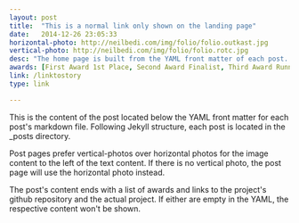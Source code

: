 ```yaml
---
layout: post
title:  "This is a normal link only shown on the landing page"
date:   2014-12-26 23:05:33
horizontal-photo: http://neilbedi.com/img/folio/folio.outkast.jpg
vertical-photo: http://neilbedi.com/img/folio/folio.rotc.jpg
desc: "The home page is built from the YAML front matter of each post. The page will grab the 'title', 'date', 'awards' and 'horizontal-photo' from each post to display a list of all posts/projects in chronological order."
awards: [First Award 1st Place, Second Award Finalist, Third Award Runner-Up]
link: /linktostory
type: link

---
```

This is the content of the post located below the YAML front matter for each post's markdown file. Following Jekyll structure, each post is located in the _posts directory. 

Post pages prefer vertical-photos over horizontal photos for the image content to the left of the text content. If there is no vertical photo, the post page will use the horizontal photo instead.

The post's content ends with a list of awards and links to the project's github repository and the actual project. If either are empty in the YAML, the respective content won't be shown. 
